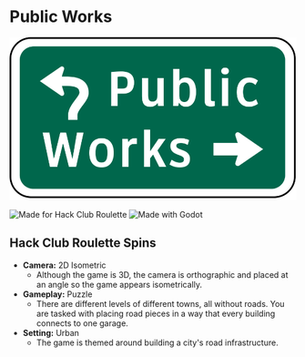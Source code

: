 # Public Works

![Title Image](assets/title.png)

![Made for Hack Club Roulette](https://img.shields.io/badge/Hack%20Club-Roulette-FF698A?style=for-the-badge&logo=hackclub&link=roulette.hackclub.com)
![Made with Godot](https://img.shields.io/badge/Made%20with-Godot-478CBF?style=for-the-badge&logo=godotengine&link=godotengine.org)

## Hack Club Roulette Spins

- **Camera:** 2D Isometric
  - Although the game is 3D, the camera is orthographic and placed at an angle so the game appears isometrically.
- **Gameplay:** Puzzle
  - There are different levels of different towns, all without roads. You are tasked with placing road pieces in a way that every building connects to one garage.
- **Setting:** Urban
  - The game is themed around building a city's road infrastructure.

